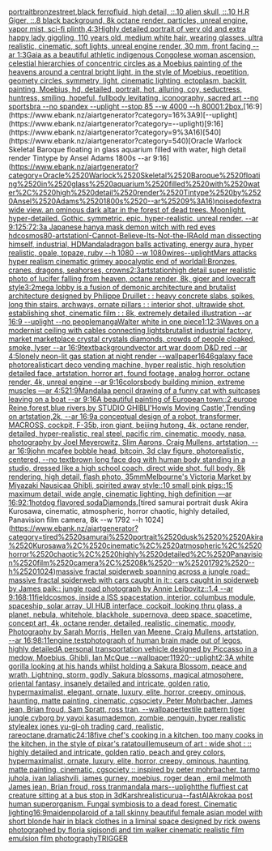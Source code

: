 [portrait](https://www.ebank.nz/aiartgenerator?category=portrait)[bronze](https://www.ebank.nz/aiartgenerator?category=bronze)[street,](https://www.ebank.nz/aiartgenerator?category=street%2C)[black ferrofluid, high detail, ::.10 alien skull, ::.10 H.R Giger, ::.8 black background, 8k octane render, particles, unreal engine, vapor mist, sci-fi plinth,](https://www.ebank.nz/aiartgenerator?category=black%2520ferrofluid%2C%2520high%2520detail%2C%2520%3A%3A.10%2520alien%2520skull%2C%2520%3A%3A.10%2520H.R%2520Giger%2C%2520%3A%3A.8%2520black%2520background%2C%25208k%2520octane%2520render%2C%2520particles%2C%2520unreal%2520engine%2C%2520vapor%2520mist%2C%2520sci-fi%2520plinth%2C)[4:3](https://www.ebank.nz/aiartgenerator?category=4%3A3)[Highly detailed portrait of very old and extra happy lady giggling, 110 years old, medium white hair, wearing glasses, ultra realistic, cinematic, soft lights, unreal engine render, 30 mm, front facing --ar 1:3](https://www.ebank.nz/aiartgenerator?category=Highly%2520detailed%2520portrait%2520of%2520very%2520old%2520and%2520extra%2520happy%2520lady%2520giggling%2C%2520110%2520years%2520old%2C%2520medium%2520white%2520hair%2C%2520wearing%2520glasses%2C%2520ultra%2520realistic%2C%2520cinematic%2C%2520soft%2520lights%2C%2520unreal%2520engine%2520render%2C%252030%2520mm%2C%2520front%2520facing%2520--ar%25201%3A3)[Gaia as a beautiful athletic indigenous Congolese woman ascension, celestial hierarchies of concentric circles as a Moebius painting of the heavens around a central bright light, in the style of Moebius, repetition, geomety circles, symmetry, light, cinematic lighting, ectoplasm, backlit, painting, Moebius, hd, detailed, portrait, hot, alluring, coy, seductress, huntress, smiling, hopeful, fullbody levitating, iconography, sacred art --no sportsbra --no spandex --uplight --stop 85 --w 4000 --h 8000](https://www.ebank.nz/aiartgenerator?category=Gaia%2520as%2520a%2520beautiful%2520athletic%2520indigenous%2520Congolese%2520woman%2520ascension%2C%2520celestial%2520hierarchies%2520of%2520concentric%2520circles%2520as%2520a%2520Moebius%2520painting%2520of%2520the%2520heavens%2520around%2520a%2520central%2520bright%2520light%2C%2520in%2520the%2520style%2520of%2520Moebius%2C%2520repetition%2C%2520geomety%2520circles%2C%2520symmetry%2C%2520light%2C%2520cinematic%2520lighting%2C%2520ectoplasm%2C%2520backlit%2C%2520painting%2C%2520Moebius%2C%2520hd%2C%2520detailed%2C%2520portrait%2C%2520hot%2C%2520alluring%2C%2520coy%2C%2520seductress%2C%2520huntress%2C%2520smiling%2C%2520hopeful%2C%2520fullbody%2520levitating%2C%2520iconography%2C%2520sacred%2520art%2520--no%2520sportsbra%2520--no%2520spandex%2520--uplight%2520--stop%252085%2520--w%25204000%2520--h%25208000)[1:2](https://www.ebank.nz/aiartgenerator?category=1%3A2)[box.](https://www.ebank.nz/aiartgenerator?category=box.)[16:9](https://www.ebank.nz/aiartgenerator?category=16%3A9)[--uplight](https://www.ebank.nz/aiartgenerator?category=--uplight)[9:16](https://www.ebank.nz/aiartgenerator?category=9%3A16)[540](https://www.ebank.nz/aiartgenerator?category=540)[Oracle Warlock Skeletal Baroque floating in glass aquarium filled with water, high detail render Tintype by Ansel Adams 1800s --ar 9:16](https://www.ebank.nz/aiartgenerator?category=Oracle%2520Warlock%2520Skeletal%2520Baroque%2520floating%2520in%2520glass%2520aquarium%2520filled%2520with%2520water%2C%2520high%2520detail%2520render%2520Tintype%2520by%2520Ansel%2520Adams%25201800s%2520--ar%25209%3A16)[noise](https://www.ebank.nz/aiartgenerator?category=noise)[dof](https://www.ebank.nz/aiartgenerator?category=dof)[extra wide view. an ominous dark altar in the forest of dead trees. Moonlight. hyper-detailed. Gothic. symmetric. epic. hyper-realistic. unreal render. --ar 9:12](https://www.ebank.nz/aiartgenerator?category=extra%2520wide%2520view.%2520an%2520ominous%2520dark%2520altar%2520in%2520the%2520forest%2520of%2520dead%2520trees.%2520Moonlight.%2520hyper-detailed.%2520Gothic.%2520symmetric.%2520epic.%2520hyper-realistic.%2520unreal%2520render.%2520--ar%25209%3A12)[5:7](https://www.ebank.nz/aiartgenerator?category=5%3A7)[2:3](https://www.ebank.nz/aiartgenerator?category=2%3A3)[a Japanese hanya mask demon witch with red eyes hd](https://www.ebank.nz/aiartgenerator?category=a%2520Japanese%2520hanya%2520mask%2520demon%2520witch%2520with%2520red%2520eyes%2520hd)[cosmos](https://www.ebank.nz/aiartgenerator?category=cosmos)[80](https://www.ebank.nz/aiartgenerator?category=80)[-](https://www.ebank.nz/aiartgenerator?category=-)[artstation](https://www.ebank.nz/aiartgenerator?category=artstation)[I-Cannot-Believe-Its-Not-the-IRA](https://www.ebank.nz/aiartgenerator?category=I-Cannot-Believe-Its-Not-the-IRA)[old man dissecting himself, industrial, HD](https://www.ebank.nz/aiartgenerator?category=old%2520man%2520dissecting%2520himself%2C%2520industrial%2C%2520HD)[](https://www.ebank.nz/aiartgenerator?category=)[Mandala](https://www.ebank.nz/aiartgenerator?category=Mandala)[dragon balls activating, energy aura, hyper realistic, opale, topaze, ruby --h 1080 --w 1080](https://www.ebank.nz/aiartgenerator?category=dragon%2520balls%2520activating%2C%2520energy%2520aura%2C%2520hyper%2520realistic%2C%2520opale%2C%2520topaze%2C%2520ruby%2520--h%25201080%2520--w%25201080)[wires](https://www.ebank.nz/aiartgenerator?category=wires)[--uplight](https://www.ebank.nz/aiartgenerator?category=--uplight)[Mars attacks hyper realism cinematic grimey apocalyptic end of world](https://www.ebank.nz/aiartgenerator?category=Mars%2520attacks%2520hyper%2520realism%2520cinematic%2520grimey%2520apocalyptic%2520end%2520of%2520world)[all:Bronzes, cranes, dragons, seahorses, crowns](https://www.ebank.nz/aiartgenerator?category=all%3ABronzes%2C%2520cranes%2C%2520dragons%2C%2520seahorses%2C%2520crowns)[2:3](https://www.ebank.nz/aiartgenerator?category=2%3A3)[artstation](https://www.ebank.nz/aiartgenerator?category=artstation)[high detail super realistic photo of lucifer falling from heaven, octane render, 8k, giger and lovecraft style](https://www.ebank.nz/aiartgenerator?category=high%2520detail%2520super%2520realistic%2520photo%2520of%2520lucifer%2520falling%2520from%2520heaven%2C%2520octane%2520render%2C%25208k%2C%2520giger%2520and%2520lovecraft%2520style)[3:2](https://www.ebank.nz/aiartgenerator?category=3%3A2)[mega lobby is a fusion of demonic architecture and brutalist architecture designed by Philippe Druillet : : heavy concrete slabs, spikes, long thin stairs, archways, ornate pillars : : interior shot, ultrawide shot, establishing shot, cinematic film : : 8k, extremely detailed illustration --ar 16:9 --uplight --no people](https://www.ebank.nz/aiartgenerator?category=mega%2520lobby%2520is%2520a%2520fusion%2520of%2520demonic%2520architecture%2520and%2520brutalist%2520architecture%2520designed%2520by%2520Philippe%2520Druillet%2520%3A%2520%3A%2520heavy%2520concrete%2520slabs%2C%2520spikes%2C%2520long%2520thin%2520stairs%2C%2520archways%2C%2520ornate%2520pillars%2520%3A%2520%3A%2520interior%2520shot%2C%2520ultrawide%2520shot%2C%2520establishing%2520shot%2C%2520cinematic%2520film%2520%3A%2520%3A%25208k%2C%2520extremely%2520detailed%2520illustration%2520--ar%252016%3A9%2520--uplight%2520--no%2520people)[manga](https://www.ebank.nz/aiartgenerator?category=manga)[Walter white in one piece](https://www.ebank.nz/aiartgenerator?category=Walter%2520white%2520in%2520one%2520piece)[1:1](https://www.ebank.nz/aiartgenerator?category=1%3A1)[2:3](https://www.ebank.nz/aiartgenerator?category=2%3A3)[Waves on a modernist ceiling with cables connecting lights](https://www.ebank.nz/aiartgenerator?category=Waves%2520on%2520a%2520modernist%2520ceiling%2520with%2520cables%2520connecting%2520lights)[brutalist industrial factory, market marketplace crystal crystals diamonds, crowds of people cloaked, smoke, lyser --ar 16:9](https://www.ebank.nz/aiartgenerator?category=brutalist%2520industrial%2520factory%2C%2520market%2520marketplace%2520crystal%2520crystals%2520diamonds%2C%2520crowds%2520of%2520people%2520cloaked%2C%2520smoke%2C%2520lyser%2520--ar%252016%3A9)[text](https://www.ebank.nz/aiartgenerator?category=text)[background](https://www.ebank.nz/aiartgenerator?category=background)[vector art war doom D&D red --ar 4:5](https://www.ebank.nz/aiartgenerator?category=vector%2520art%2520war%2520doom%2520D%26D%2520red%2520--ar%25204%3A5)[lonely neon-lit gas station at night render --wallpaper](https://www.ebank.nz/aiartgenerator?category=lonely%2520neon-lit%2520gas%2520station%2520at%2520night%2520render%2520--wallpaper)[1646](https://www.ebank.nz/aiartgenerator?category=1646)[galaxy face photorealistic](https://www.ebank.nz/aiartgenerator?category=galaxy%2520face%2520photorealistic)[art deco vending machine, hyper realistic, high resolution detailed face, artstation, horror art, found footage, analog horror, octane render, 4k, unreal engine --ar 9:16](https://www.ebank.nz/aiartgenerator?category=art%2520deco%2520vending%2520machine%2C%2520hyper%2520realistic%2C%2520high%2520resolution%2520detailed%2520face%2C%2520artstation%2C%2520horror%2520art%2C%2520found%2520footage%2C%2520analog%2520horror%2C%2520octane%2520render%2C%25204k%2C%2520unreal%2520engine%2520--ar%25209%3A16)[](https://www.ebank.nz/aiartgenerator?category=)[colors](https://www.ebank.nz/aiartgenerator?category=colors)[body building minion, extreme muscles —ar 4:5](https://www.ebank.nz/aiartgenerator?category=body%2520building%2520minion%2C%2520extreme%2520muscles%2520%E2%80%94ar%25204%3A5)[21:9](https://www.ebank.nz/aiartgenerator?category=21%3A9)[Mandala](https://www.ebank.nz/aiartgenerator?category=Mandala)[a pencil drawing of a funny cat with suitcases leaving on a boat --ar 9:16](https://www.ebank.nz/aiartgenerator?category=a%2520pencil%2520drawing%2520of%2520a%2520funny%2520cat%2520with%2520suitcases%2520leaving%2520on%2520a%2520boat%2520--ar%25209%3A16)[A beautiful painting of European town::2,europe Reine,forest,blue rivers,by STUDIO GHIBLI'Howls Moving Castle',Trending on artstation,2k, --ar 16:9](https://www.ebank.nz/aiartgenerator?category=A%2520beautiful%2520painting%2520of%2520European%2520town%3A%3A2%2Ceurope%2520Reine%2Cforest%2Cblue%2520rivers%2Cby%2520STUDIO%2520GHIBLI%27Howls%2520Moving%2520Castle%27%2CTrending%2520on%2520artstation%2C2k%2C%2520--ar%252016%3A9)[a conceptual design of a robot, transformer, MACROSS, cockpit, F-35b, iron giant, beijing hutong, 4k, octane render, detailed, hyper-realistic, real steel, pacific rim, cinematic, moody, nasa, photography by Joel Meyerowitz, Slim Aarons, Craig Mullens, artstation, --ar 16:9](https://www.ebank.nz/aiartgenerator?category=a%2520conceptual%2520design%2520of%2520a%2520robot%2C%2520transformer%2C%2520MACROSS%2C%2520cockpit%2C%2520F-35b%2C%2520iron%2520giant%2C%2520beijing%2520hutong%2C%25204k%2C%2520octane%2520render%2C%2520detailed%2C%2520hyper-realistic%2C%2520real%2520steel%2C%2520pacific%2520rim%2C%2520cinematic%2C%2520moody%2C%2520nasa%2C%2520photography%2520by%2520Joel%2520Meyerowitz%2C%2520Slim%2520Aarons%2C%2520Craig%2520Mullens%2C%2520artstation%2C%2520--ar%252016%3A9)[john mcafee bobble head, bitcoin, 3d clay figure, photorealistic, centered, --no text](https://www.ebank.nz/aiartgenerator?category=john%2520mcafee%2520bobble%2520head%2C%2520bitcoin%2C%25203d%2520clay%2520figure%2C%2520photorealistic%2C%2520centered%2C%2520--no%2520text)[brown long face dog with human body standing in a studio, dressed like a high school coach, direct wide shot, full body, 8k rendering, high detail, flash photo, 35mm](https://www.ebank.nz/aiartgenerator?category=brown%2520long%2520face%2520dog%2520with%2520human%2520body%2520standing%2520in%2520a%2520studio%2C%2520dressed%2520like%2520a%2520high%2520school%2520coach%2C%2520direct%2520wide%2520shot%2C%2520full%2520body%2C%25208k%2520rendering%2C%2520high%2520detail%2C%2520flash%2520photo%2C%252035mm)[Melbourne's Victoria Market by Miyazaki Nausicaa Ghibli, spirited away style::10 small pink pigs::15 maximum detail, wide angle, cinematic lighting, high definition —ar 16:9](https://www.ebank.nz/aiartgenerator?category=Melbourne%27s%2520Victoria%2520Market%2520by%2520Miyazaki%2520Nausicaa%2520Ghibli%2C%2520spirited%2520away%2520style%3A%3A10%2520small%2520pink%2520pigs%3A%3A15%2520maximum%2520detail%2C%2520wide%2520angle%2C%2520cinematic%2520lighting%2C%2520high%2520definition%2520%E2%80%94ar%252016%3A9)[2:1](https://www.ebank.nz/aiartgenerator?category=2%3A1)[hotdog flavored soda](https://www.ebank.nz/aiartgenerator?category=hotdog%2520flavored%2520soda)[Diamonds.](https://www.ebank.nz/aiartgenerator?category=Diamonds.)[tired samurai portrait dusk  Akira Kurosawa, cinematic, atmospheric, horror chaotic, highly detailed, Panavision film camera, 8k --w 1792 --h 1024](https://www.ebank.nz/aiartgenerator?category=tired%2520samurai%2520portrait%2520dusk%2520%2520Akira%2520Kurosawa%2C%2520cinematic%2C%2520atmospheric%2C%2520horror%2520chaotic%2C%2520highly%2520detailed%2C%2520Panavision%2520film%2520camera%2C%25208k%2520--w%25201792%2520--h%25201024)[massive fractal spiderweb spanning across a jungle road:: massive fractal spiderweb with cars caught in it:: cars caught in spiderweb by James paik:: jungle road photograph by Annie Leibovitz::1.4 --ar 9:16](https://www.ebank.nz/aiartgenerator?category=massive%2520fractal%2520spiderweb%2520spanning%2520across%2520a%2520jungle%2520road%3A%3A%2520massive%2520fractal%2520spiderweb%2520with%2520cars%2520caught%2520in%2520it%3A%3A%2520cars%2520caught%2520in%2520spiderweb%2520by%2520James%2520paik%3A%3A%2520jungle%2520road%2520photograph%2520by%2520Annie%2520Leibovitz%3A%3A1.4%2520--ar%25209%3A16)[8:11](https://www.ebank.nz/aiartgenerator?category=8%3A11)[field](https://www.ebank.nz/aiartgenerator?category=field)[cosmos, inside a ISS spacestation, interior, columbus module, spaceship, solar array, UI HUB interface, cockpit, looking thru glass, a planet, nebula, whitehole, blackhole, supernova, deep space, spacetime, concept art, 4k, octane render, detailed, realistic, cinematic, moody, Photography by Sarah Morris, Hellen van Meene, Craig Mullens, artstation, --ar 16:9](https://www.ebank.nz/aiartgenerator?category=cosmos%2C%2520inside%2520a%2520ISS%2520spacestation%2C%2520interior%2C%2520columbus%2520module%2C%2520spaceship%2C%2520solar%2520array%2C%2520UI%2520HUB%2520interface%2C%2520cockpit%2C%2520looking%2520thru%2520glass%2C%2520a%2520planet%2C%2520nebula%2C%2520whitehole%2C%2520blackhole%2C%2520supernova%2C%2520deep%2520space%2C%2520spacetime%2C%2520concept%2520art%2C%25204k%2C%2520octane%2520render%2C%2520detailed%2C%2520realistic%2C%2520cinematic%2C%2520moody%2C%2520Photography%2520by%2520Sarah%2520Morris%2C%2520Hellen%2520van%2520Meene%2C%2520Craig%2520Mullens%2C%2520artstation%2C%2520--ar%252016%3A9)[8:11](https://www.ebank.nz/aiartgenerator?category=8%3A11)[engine,](https://www.ebank.nz/aiartgenerator?category=engine%2C)[test](https://www.ebank.nz/aiartgenerator?category=test)[photograph of human brain made out of legos, highly detailed](https://www.ebank.nz/aiartgenerator?category=photograph%2520of%2520human%2520brain%2520made%2520out%2520of%2520legos%2C%2520highly%2520detailed)[A personal transportation vehicle designed by Piccasso in a medow, Moebius, Ghibli, Ian McQue --wallpaper](https://www.ebank.nz/aiartgenerator?category=A%2520personal%2520transportation%2520vehicle%2520designed%2520by%2520Piccasso%2520in%2520a%2520medow%2C%2520Moebius%2C%2520Ghibli%2C%2520Ian%2520McQue%2520--wallpaper)[1](https://www.ebank.nz/aiartgenerator?category=1)[1920](https://www.ebank.nz/aiartgenerator?category=1920)[--uplight](https://www.ebank.nz/aiartgenerator?category=--uplight)[2:3](https://www.ebank.nz/aiartgenerator?category=2%3A3)[A white gorilla looking at his hands whilst holding a Sakura Blossom, peace and wrath, Lightning, storm, godly, Sakura blossoms, magical atmosphere, oriental fantasy, insanely detailed and intricate, golden ratio, hypermaximalist, elegant, ornate, luxury, elite, horror, creepy, ominous, haunting, matte painting, cinematic, cgsociety, Peter Mohrbacher, James jean, Brian froud, Sam Spratt, ross tran, --wallpaper](https://www.ebank.nz/aiartgenerator?category=A%2520white%2520gorilla%2520looking%2520at%2520his%2520hands%2520whilst%2520holding%2520a%2520Sakura%2520Blossom%2C%2520peace%2520and%2520wrath%2C%2520Lightning%2C%2520storm%2C%2520godly%2C%2520Sakura%2520blossoms%2C%2520magical%2520atmosphere%2C%2520oriental%2520fantasy%2C%2520insanely%2520detailed%2520and%2520intricate%2C%2520golden%2520ratio%2C%2520hypermaximalist%2C%2520elegant%2C%2520ornate%2C%2520luxury%2C%2520elite%2C%2520horror%2C%2520creepy%2C%2520ominous%2C%2520haunting%2C%2520matte%2520painting%2C%2520cinematic%2C%2520cgsociety%2C%2520Peter%2520Mohrbacher%2C%2520James%2520jean%2C%2520Brian%2520froud%2C%2520Sam%2520Spratt%2C%2520ross%2520tran%2C%2520--wallpaper)[textile pattern tiger jungle cyborg by yayoi kasuma](https://www.ebank.nz/aiartgenerator?category=textile%2520pattern%2520tiger%2520jungle%2520cyborg%2520by%2520yayoi%2520kasuma)[demon, zombie, penguin, hyper realistic style](https://www.ebank.nz/aiartgenerator?category=demon%2C%2520zombie%2C%2520penguin%2C%2520hyper%2520realistic%2520style)[alex jones yu-gi-oh trading card, realistic, rare](https://www.ebank.nz/aiartgenerator?category=alex%2520jones%2520yu-gi-oh%2520trading%2520card%2C%2520realistic%2C%2520rare)[octane,dramatic](https://www.ebank.nz/aiartgenerator?category=octane%2Cdramatic)[24:18](https://www.ebank.nz/aiartgenerator?category=24%3A18)[five chef's cooking in a kitchen, too many cooks in the kitchen, in the style of pixar's ratatouille](https://www.ebank.nz/aiartgenerator?category=five%2520chef%27s%2520cooking%2520in%2520a%2520kitchen%2C%2520too%2520many%2520cooks%2520in%2520the%2520kitchen%2C%2520in%2520the%2520style%2520of%2520pixar%27s%2520ratatouille)[museum of art : wide shot : :: highly detailed and intricate, golden ratio, peach and grey colors, hypermaximalist, ornate, luxury, elite, horror, creepy, ominous, haunting, matte painting, cinematic, cgsociety :: inspired by  peter mohrbacher, tarmo juhola, ivan laliashvili, james gurney, moebius, roger dean , emil melmoth James jean, Brian froud, ross tran](https://www.ebank.nz/aiartgenerator?category=museum%2520of%2520art%2520%3A%2520wide%2520shot%2520%3A%2520%3A%3A%2520highly%2520detailed%2520and%2520intricate%2C%2520golden%2520ratio%2C%2520peach%2520and%2520grey%2520colors%2C%2520hypermaximalist%2C%2520ornate%2C%2520luxury%2C%2520elite%2C%2520horror%2C%2520creepy%2C%2520ominous%2C%2520haunting%2C%2520matte%2520painting%2C%2520cinematic%2C%2520cgsociety%2520%3A%3A%2520inspired%2520by%2520%2520peter%2520mohrbacher%2C%2520tarmo%2520juhola%2C%2520ivan%2520laliashvili%2C%2520james%2520gurney%2C%2520moebius%2C%2520roger%2520dean%2520%2C%2520emil%2520melmoth%2520James%2520jean%2C%2520Brian%2520froud%2C%2520ross%2520tran)[mandala mars](https://www.ebank.nz/aiartgenerator?category=mandala%2520mars)[--uplight](https://www.ebank.nz/aiartgenerator?category=--uplight)[the fluffiest cat creature sitting at a bus stop in 3d](https://www.ebank.nz/aiartgenerator?category=the%2520fluffiest%2520cat%2520creature%2520sitting%2520at%2520a%2520bus%2520stop%2520in%25203d)[Karsh](https://www.ebank.nz/aiartgenerator?category=Karsh)[realistic](https://www.ebank.nz/aiartgenerator?category=realistic)[urua](https://www.ebank.nz/aiartgenerator?category=urua)[--fast](https://www.ebank.nz/aiartgenerator?category=--fast)[AlAkroka](https://www.ebank.nz/aiartgenerator?category=AlAkroka)[a post human superorganism. Fungal symbiosis to a dead forest. Cinematic lighting](https://www.ebank.nz/aiartgenerator?category=a%2520post%2520human%2520superorganism.%2520Fungal%2520symbiosis%2520to%2520a%2520dead%2520forest.%2520Cinematic%2520lighting)[16:9](https://www.ebank.nz/aiartgenerator?category=16%3A9)[maiden](https://www.ebank.nz/aiartgenerator?category=maiden)[polaroid of a tall skinny beautiful female asian model with short blonde hair in black clothes in a liminal space designed by rick owens photographed by floria sigisondi and tim walker cinematic realistic film emulsion film photography](https://www.ebank.nz/aiartgenerator?category=polaroid%2520of%2520a%2520tall%2520skinny%2520beautiful%2520female%2520asian%2520model%2520with%2520short%2520blonde%2520hair%2520in%2520black%2520clothes%2520in%2520a%2520liminal%2520space%2520designed%2520by%2520rick%2520owens%2520photographed%2520by%2520floria%2520sigisondi%2520and%2520tim%2520walker%2520cinematic%2520realistic%2520film%2520emulsion%2520film%2520photography)[TRIGGER](https://www.ebank.nz/aiartgenerator?category=TRIGGER)